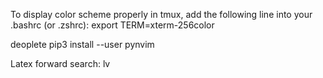 To display color scheme properly in tmux, add the following line into your .bashrc (or .zshrc):
export TERM=xterm-256color

deoplete
pip3 install --user pynvim

Latex forward search:
<localleader>lv

